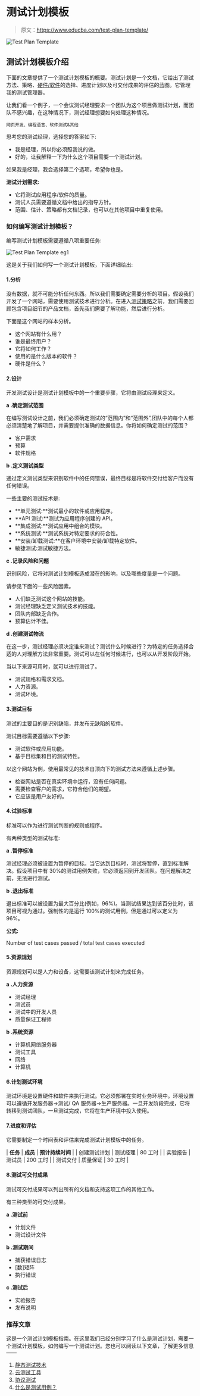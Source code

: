 # 测试计划模板

> 原文：<https://www.educba.com/test-plan-template/>

![Test Plan Template](img/94c8e41c08d76b1635dfaa436d931fa4.png)



## 测试计划模板介绍

下面的文章提供了一个测试计划模板的概要。测试计划是一个文档，它给出了测试方法、策略、[硬件/软件](https://www.educba.com/hardware-vs-software/)的选择、进度计划以及可交付成果的评估的蓝图。它管理我的测试管理器。

让我们看一个例子，一个会议测试经理要求一个团队为这个项目做测试计划，而团队不感兴趣，在这种情况下，测试经理想要如何处理这种情况。

<small>网页开发、编程语言、软件测试&其他</small>

思考您的测试经理，选择您的答案如下:

*   我是经理，所以你必须照我说的做。
*   好的，让我解释一下为什么这个项目需要一个测试计划。

如果我是经理，我会选择第二个选项，希望你也是。

**测试计划需求:**

*   它将测试应用程序/软件的质量。
*   测试人员需要遵循文档中给出的指导方针。
*   范围、估计、策略都有文档记录，也可以在其他项目中重复使用。

### 如何编写测试计划模板？

编写测试计划模板需要遵循八项重要任务:

![Test Plan Template eg1](img/6dbbc5091d8356f04e4a9ec6b446b222.png)



这是关于我们如何写一个测试计划模板，下面详细给出:

#### 1.分析

没有数据，就不可能分析任何东西。所以我们需要确定需要分析的项目。假设我们开发了一个网站，需要使用测试技术进行分析。在进入[测试策略](https://www.educba.com/test-strategy/)之前，我们需要回顾包含项目细节的产品文档，首先我们需要了解功能，然后进行分析。

下面是这个网站的样本分析。

*   这个网站有什么用？
*   谁是最终用户？
*   它将如何工作？
*   使用的是什么版本的软件？
*   硬件是什么？

#### 2.设计

开发测试设计是测试计划模板中的一个重要步骤，它将由测试经理来定义。

**a .确定测试范围**

在编写测试设计之前，我们必须确定测试的“范围内”和“范围外”,团队中的每个人都必须清楚地了解项目，并需要提供准确的数据信息。你将如何确定测试的范围？

*   客户需求
*   预算
*   软件规格

**b .定义测试类型**

通过定义测试类型来识别软件中的任何错误，最终目标是将软件交付给客户而没有任何错误。

一些主要的测试技术是:

*   **单元测试:**测试最小的软件或应用程序。
*   **API 测试:**测试为应用程序创建的 API。
*   **集成测试:**测试应用中组合的模块。
*   **系统测试:**测试系统对特定要求的符合性。
*   **安装/卸载测试:**在客户环境中安装/卸载特定软件。
*   敏捷测试:测试敏捷方法。

**c .记录风险和问题**

识别风险，它将对测试计划模板造成潜在的影响，以及哪些度量是一个问题。

请参见下面的一些风险因素。

*   人们缺乏测试这个网站的技能。
*   测试经理缺乏定义测试技术的技能。
*   团队内部缺乏合作。
*   预算估计不佳。

**d .创建测试物流**

在这一步，测试经理必须决定谁来测试？测试什么时候进行？为特定的任务选择合适的人对理解方法非常重要。测试可以在任何时候进行，也可以从开发阶段开始。

当以下来源可用时，就可以进行测试了。

*   测试规格和需求文档。
*   人力资源。
*   测试环境。

#### 3.测试目标

测试的主要目的是识别缺陷，并发布无缺陷的软件。

测试目标需要遵循以下步骤:

*   测试软件或应用功能。
*   基于目标集和目的测试特性。

以这个网站为例，使用最常见的技术自顶向下的测试方法来遵循上述步骤。

*   检查网站是否在真实环境中运行，没有任何问题。
*   需要检查客户的需求，它符合他们的期望。
*   它应该是用户友好的。

#### 4.试验标准

标准可以作为进行测试判断的规则或程序。

有两种类型的测试标准:

**a .暂停标准**

测试经理必须被设置为暂停的目标。当它达到目标时，测试将暂停，直到标准解决。假设项目中有 30%的测试用例失败，它必须返回到开发团队。在问题解决之前，无法进行测试。

**b .退出标准**

退出标准可以被设置为最大百分比(例如，96%)。当测试结果达到该百分比时，该项目可视为通过。强制性的是运行 100%的测试用例，但是通过可以定义为 96%。

**公式:**

Number of test cases passed / total test cases executed

#### 5.资源规划

资源规划可以是人力和设备，这需要该测试计划来完成任务。

**a .人力资源**

*   测试经理
*   测试员
*   测试中的开发人员
*   质量保证工程师

**b .系统资源**

*   计算机网络服务器
*   测试工具
*   网络
*   计算机

#### 6.计划测试环境

测试环境是设置硬件和软件来执行测试。它必须部署在实时业务环境中。环境设置可以遵循开发服务器->测试/ QA 服务器->生产服务器。一旦开发阶段完成，它将转移到测试团队，一旦测试完成，它将在生产环境中投入使用。

#### 7.进度和评估

它需要制定一个时间表和评估来完成测试计划模板中的任务。

| **任务** | **成员** | **预计持续时间** |
| 创建测试计划 | 测试经理 | 80 工时 |
| 实验报告 | 测试员 | 200 工时 |
| 测试交付 | 质量保证 | 30 工时 |

#### 8.测试可交付成果

测试可交付成果可以列出所有的文档和支持这项工作的其他工作。

有三种类型的可交付成果。

**a .测试前**

*   计划文件
*   测试设计文件

**b .测试期间**

*   捕获错误日志
*   [数]矩阵
*   执行错误

**c .测试后**

*   实验报告
*   发布说明

### 推荐文章

这是一个测试计划模板指南。在这里我们已经分别学习了什么是测试计划，需要一个测试计划模板，如何编写一个测试计划。您也可以阅读以下文章，了解更多信息——

1.  [静态测试技术](https://www.educba.com/static-testing-techniques/)
2.  [云测试工具](https://www.educba.com/cloud-testing-tools/)
3.  [协议测试](https://www.educba.com/protocol-testing/)
4.  [什么是测试用例？](https://www.educba.com/what-is-test-case/)





